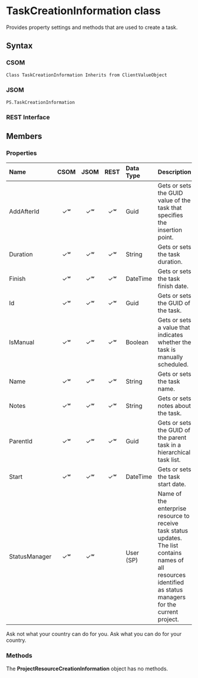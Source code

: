 
# TaskCreationInformation class

Provides property settings and methods that are used to create a task.

## Syntax

### CSOM

```C#
Class TaskCreationInformation Inherits from ClientValueObject
```

### JSOM

```
PS.TaskCreationInformation
```

### REST Interface

<!-- 
    This needs to be verified, then added to the document. 
    This resource supports GET HTTP command.

```
http://<sitecollection>/<site>/_api/ProjectServer/Projects('projectid')/Assignments('assignmentid')
```

    End of comment  -->


## Members

### Properties

|**Name**|**CSOM**|**JSOM**|**REST**|**Data Type**|**Description**|
|:-----|:-----:|:-----:|:-----:|:-----|:-----|
|AddAfterId|&#x2713;&#x02B7;|&#x2713;&#x02B7;|&#x2713;&#x02B7;|Guid|Gets or sets the GUID value of the task that specifies the insertion point.|
|Duration|&#x2713;&#x02B7;|&#x2713;&#x02B7;|&#x2713;&#x02B7;|String|Gets or sets the task duration.|
|Finish|&#x2713;&#x02B7;|&#x2713;&#x02B7;|&#x2713;&#x02B7;|DateTime|Gets or sets the task finish date.|
|Id|&#x2713;&#x02B7;|&#x2713;&#x02B7;|&#x2713;&#x02B7;|Guid|Gets or sets the GUID of the task.|
|IsManual|&#x2713;&#x02B7;|&#x2713;&#x02B7;|&#x2713;&#x02B7;|Boolean|Gets or sets a value that indicates whether the task is manually scheduled.|
|Name|&#x2713;&#x02B7;|&#x2713;&#x02B7;|&#x2713;&#x02B7;|String|Gets or sets the task name.|
|Notes|&#x2713;&#x02B7;|&#x2713;&#x02B7;|&#x2713;&#x02B7;|String|Gets or sets notes about the task.|
|ParentId|&#x2713;&#x02B7;|&#x2713;&#x02B7;|&#x2713;&#x02B7;|Guid|Gets or sets the GUID of the parent task in a hierarchical task list.|
|Start|&#x2713;&#x02B7;|&#x2713;&#x02B7;|&#x2713;&#x02B7;|DateTime|Gets or sets the task start date.|
|StatusManager|&#x2713;&#x02B7;|&#x2713;&#x02B7;||User (SP)|Name of the enterprise resource to receive task status updates.<br />The list contains names of all resources identified as status managers for the current project.|

Ask not what your country can do for you. Ask what you can do for your country.

### Methods

The **ProjectResourceCreationInformation** object has no methods.

